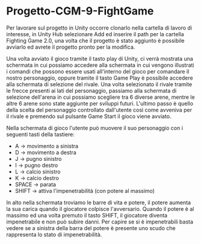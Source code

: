 # Progetto-CGM-9-FightGame

Per lavorare sul progetto in Unity occorre clonarlo nella cartella di lavoro di interesse, in Unity Hub selezionare Add ed inserire il path per la cartella Fighting Game 2.0, una volta che il progetto è stato aggiunto è possibile avviarlo ed avrete il progetto pronto per la modifica.

Una volta avviato il gioco tramite il tasto play di Unity, ci verrà mostrata una schermata in cui possiamo accedere alla schermata in cui vengono illustrati i comandi che possono essere usati all'interno del gioco per comandare il nostro personaggio, oppure tramite il tasto Game Play è possibile accedere alla schermata di selezione del rivale.
Una volta selezionato il rivale tramite le frecce presenti ai lati del personaggio, passiamo alla schermata di selezione dell'arena in cui possiamo scegliere tra 6 diverse arene, mentre le altre 6 arene sono state aggiunte per sviluppi futuri. L'ultimo passo è quello della scelta del personaggio controllato dall'utente così come avveniva per il rivale e premendo sul pulsante Game Start il gioco viene avviato.

Nella schermata di gioco l'utente può muovere il suo personaggio con i seguenti tasti della tastiere:
* A -> movimento a sinistra
* D -> movimento a destra
* J -> pugno sinistro
* I -> pugno destro
* L -> calcio sinistro
* K -> calcio destro
* SPACE -> parata
* SHIFT -> attiva l'impenetrabilità (con potere al massimo)

In alto nella schermata troviamo le barre di vita e potere, il potere aumenta la sua carica quando il giocatore colpisce l'avversario. Quando il potere è al massimo ed una volta premuto il tasto SHIFT, il giocatore diventa impenetrabile e non può subire danni. Per capire se si è impenetrabili basta vedere se a sinistra della barra del potere è presente uno scudo che rappresenta lo stato di impenetrabilità.
